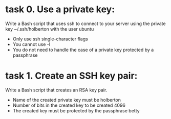 # task 0. Use a private key:
Write a Bash script that uses ssh to connect to your server using the private key
~/.ssh/holberton with the user ubuntu
* Only use ssh single-character flags
* You cannot use -l
* You do not need to handle the case of a private key protected by a passphrase
# task 1. Create an SSH key pair:
Write a Bash script that creates an RSA key pair.
* Name of the created private key must be holberton
* Number of bits in the created key to be created 4096
* The created key must be protected by the passphrase betty
